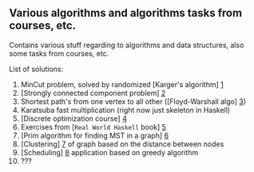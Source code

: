 ## Various algorithms and algorithms tasks from courses, etc. ##

Contains various stuff regarding to algorithms and data structures, also some tasks from courses, etc.

List of solutions:

1. MinCut problem, solved by randomized [Karger's algorithm] [1]
2. [Strongly connected component problem] [2]
3. Shortest path's from one vertex to all other ([Floyd-Warshall algo] [3])
4. Karatsuba fast multiplication (right now just skeleton in Haskell)
5. [Discrete optimization course] [4]
6. Exercises from [`Real World Haskell` book] [5]
7. [Prim algorithm for finding MST in a graph] [6]
8. [Clustering] [7] of graph based on the distance between nodes 
9. [Scheduling] [8] application based on greedy algorithm 
10. ???


[1]: https://github.com/MysterionRise/algo-dangerzone/blob/master/src/main/scala/algo1/MinCut.scala       "Karger's algorithm"
[2]: https://github.com/MysterionRise/algo-dangerzone/blob/master/src/main/java/StronglyConnectedComponents.java       "Strongly connected component problem"
[3]: https://github.com/MysterionRise/algo-dangerzone/blob/master/src/main/scala/algo1/ShortestPaths.scala       "Floyd-Warshall algo"
[4]: https://class.coursera.org/optimization-002/ "Discrete optimization course"
[5]: http://book.realworldhaskell.org/ "`Real World Haskell` book"
[6]: https://github.com/MysterionRise/algo-dangerzone/blob/master/src/main/scala/algo2/PrimAlgo.scala "Prim algorithm for finding MST in a graph"
[7]: https://github.com/MysterionRise/algo-dangerzone/blob/master/src/main/scala/algo2/ClusteringAlgo.scala "Clustering"
[8]: https://github.com/MysterionRise/algo-dangerzone/blob/master/src/main/scala/algo2/ScheduleApplication.scala "Scheduling"
